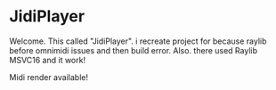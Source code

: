# JidiPlayer

Welcome. This called "JidiPlayer". i recreate project for because raylib before omnimidi issues and then build error.
Also. there used Raylib MSVC16 and it work!

Midi render available!

